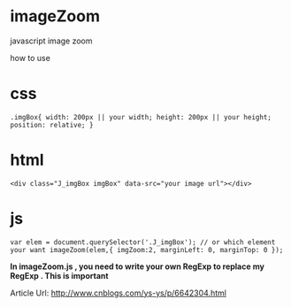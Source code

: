 # imageZoom
javascript image zoom

how to use 


# css
`
    .imgBox{
      width: 200px || your width;
      height: 200px || your height;
      position: relative;
    }
`

# html
`
    <div class="J_imgBox imgBox" data-src="your image url"></div>
`

# js
`
  var elem = document.querySelector('.J_imgBox'); // or which element your want
  imageZoom(elem,{
    imgZoom:2,
    marginLeft: 0,
    marginTop: 0
  });
`

**In imageZoom.js , you need to write your own RegExp to replace my RegExp . This is important**


Article Url: http://www.cnblogs.com/ys-ys/p/6642304.html
